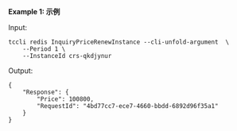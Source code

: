 **Example 1: 示例**



Input: 

```
tccli redis InquiryPriceRenewInstance --cli-unfold-argument  \
    --Period 1 \
    --InstanceId crs-qkdjynur
```

Output: 
```
{
    "Response": {
        "Price": 100800,
        "RequestId": "4bd77cc7-ece7-4660-bbdd-6892d96f35a1"
    }
}
```


